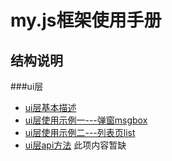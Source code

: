 my.js框架使用手册
=
结构说明
-
###ui层
* [ui层基本描述](/doc/ui层基本描述.md/)
* [ui层使用示例一---弹窗msgbox](/doc/ui层使用示例一.md/)
* [ui层使用示例二---列表页list](/doc/ui层使用示例二.md/)
* [ui层api方法](/doc/ui层api方法.md/) 此项内容暂缺




